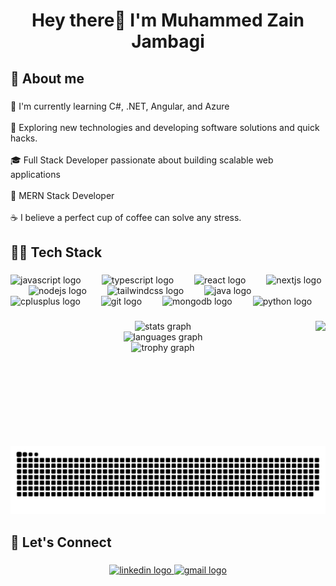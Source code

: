 <h1 align="center">Hey there👋 I'm Muhammed Zain Jambagi</h1>

###

<h2 align="left">🚀 About me</h2>

###

<p align="left">🔭   I'm currently learning C#, .NET, Angular, and Azure<br><br>🤔   Exploring new technologies and developing software solutions and quick hacks.<br><br>🎓   Full Stack Developer passionate about building scalable web applications<br><br>💼   MERN Stack Developer<br><br>☕   I believe a perfect cup of coffee can solve any stress.</p>

###

<h2 align="left">🧑‍💻 Tech Stack</h2>

###

<div align="left">
  <img src="https://cdn.jsdelivr.net/gh/devicons/devicon/icons/javascript/javascript-original.svg" height="50" alt="javascript logo"  />
  <img width="25" />
  <img src="https://cdn.jsdelivr.net/gh/devicons/devicon/icons/typescript/typescript-original.svg" height="50" alt="typescript logo"  />
  <img width="25" />
  <img src="https://cdn.jsdelivr.net/gh/devicons/devicon/icons/react/react-original.svg" height="50" alt="react logo"  />
  <img width="25" />
  <img src="https://cdn.jsdelivr.net/gh/devicons/devicon/icons/nextjs/nextjs-original.svg" height="50" alt="nextjs logo"  />
  <img width="25" />
  <img src="https://cdn.jsdelivr.net/gh/devicons/devicon/icons/nodejs/nodejs-original.svg" height="50" alt="nodejs logo"  />
  <img width="25" />
  <img src="https://cdn.simpleicons.org/tailwindcss/06B6D4" height="50" alt="tailwindcss logo"  />
  <img width="25" />
  <img src="https://cdn.jsdelivr.net/gh/devicons/devicon/icons/java/java-original.svg" height="50" alt="java logo"  />
  <img width="25" />
  <img src="https://cdn.jsdelivr.net/gh/devicons/devicon/icons/cplusplus/cplusplus-original.svg" height="50" alt="cplusplus logo"  />
  <img width="25" />
  <img src="https://cdn.jsdelivr.net/gh/devicons/devicon/icons/git/git-original.svg" height="50" alt="git logo"  />
  <img width="25" />
  <img src="https://cdn.jsdelivr.net/gh/devicons/devicon/icons/mongodb/mongodb-original.svg" height="50" alt="mongodb logo"  />
  <img width="25" />
  <img src="https://cdn.jsdelivr.net/gh/devicons/devicon/icons/python/python-original.svg" height="50" alt="python logo"  />
</div>

###

<img align="right" height="200" src="https://i.pinimg.com/originals/84/1a/eb/841aeb9f113999616d097b414c539dfd.gif"  />

###

<div align="center">
  <img src="https://github-readme-stats.vercel.app/api?username=Muhammed-Zain&hide_title=true&hide_rank=true&show_icons=true&include_all_commits=true&count_private=true&disable_animations=false&theme=nord&locale=en&hide_border=true&order=1" height="150" alt="stats graph" /> <br>
  <img src="https://github-readme-stats.vercel.app/api/top-langs?username=Muhammed-Zain&locale=en&hide_title=false&layout=compact&card_width=320&langs_count=5&theme=nightowl&hide_border=true&order=2" height="150" alt="languages graph" /> <br>
  <img src="https://github-profile-trophy.vercel.app?username=Muhammed-Zain&theme=discord&column=-1&row=1&margin-w=8&margin-h=8&no-bg=false&no-frame=true&order=4" height="150" alt="trophy graph"  />
</div>

###

<div>
  <img src="https://github.com/Platane/snk/raw/output/github-contribution-grid-snake.svg" alt="Snake animation" text-align="center"/>
</div>

###

<h2 align="left">🔗 Let's Connect</h2>

###

<div align="center">
  <a href="🔭   I'm currently learning C#, .NET, Angular, and Azure 🤔   Exploring new technologies and developing software solutions and quick hacks. 🎓   Full Stack Developer passionate about building scalable web applications 💼   MERN Stack Developer ☕   I believe a perfect cup of coffee can solve any stress." target="_blank">
    <img src="https://raw.githubusercontent.com/maurodesouza/profile-readme-generator/master/src/assets/icons/social/linkedin/default.svg" width="52" height="40" alt="linkedin logo"  />
  </a>
  <a href="https://mail.google.com/mail/u/0/?fs=1&tf=cm&source=mailto&to=muhammedzainjambagi@gmail.com" target="_blank">
    <img src="https://raw.githubusercontent.com/maurodesouza/profile-readme-generator/master/src/assets/icons/social/gmail/default.svg" width="52" height="40" alt="gmail logo"  />
  </a>
</div>

###
